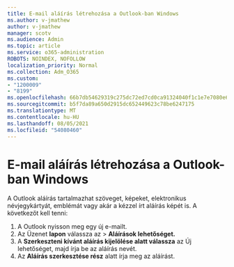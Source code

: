```yaml
---
title: E-mail aláírás létrehozása a Outlook-ban Windows
ms.author: v-jmathew
author: v-jmathew
manager: scotv
ms.audience: Admin
ms.topic: article
ms.service: o365-administration
ROBOTS: NOINDEX, NOFOLLOW
localization_priority: Normal
ms.collection: Adm_O365
ms.custom:
- "1200009"
- "8199"
ms.openlocfilehash: 66b7db54629319c275dc72ed7cd0ca91324040f1c1e7e7080e69c62e31a03cc2
ms.sourcegitcommit: b5f7da89a650d2915dc652449623c78be6247175
ms.translationtype: MT
ms.contentlocale: hu-HU
ms.lasthandoff: 08/05/2021
ms.locfileid: "54080460"
---
```

# <a name="create-an-email-signature-in-outlook-for-windows"></a>E-mail aláírás létrehozása a Outlook-ban Windows

A Outlook aláírás tartalmazhat szöveget, képeket, elektronikus névjegykártyát, emblémát vagy akár a kézzel írt aláírás képét is. A következőt kell tenni:

1. A Outlook nyisson meg egy új e-mailt.
2. Az Üzenet **lapon** válassza az   >  **Aláírások lehetőséget.**
3. A **Szerkeszteni kívánt aláírás kijelölése alatt válassza** az Új lehetőséget, majd írja be az aláírás nevét. 
4. Az **Aláírás szerkesztése rész** alatt írja meg az aláírást.
